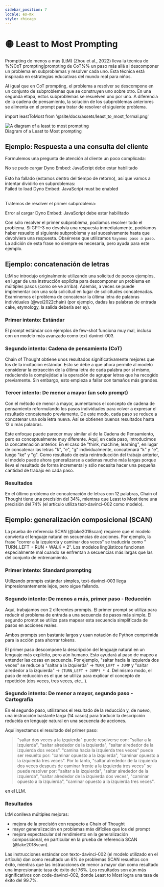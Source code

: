 ```yaml
---
sidebar_position: 7
locale: es-mx
style: chicago
---
```


# 🟡 Least to Most Prompting

Prompting de menos a más (LtM) (Zhou et al., 2022) lleva la técnica de %%CoT prompting|prompting de CoT%% un paso más allá al descomponer un problema en subproblemas y resolver cada uno. Esta técnica está inspirada en estrategias educativas del mundo real para niños.

Al igual que en CoT prompting, el problema a resolver se descompone en un conjunto de subproblemas que se construyen uno sobre otro. En una segunda etapa, estos subproblemas se resuelven uno por uno. A diferencia de la cadena de pensamiento, la solución de los subproblemas anteriores se alimenta en el prompt para tratar de resolver el siguiente problema.

import leastToMost from '@site/docs/assets/least_to_most_formal.png'

<div style={{textAlign: 'center'}}>
  <img src={leastToMost} style={{width: "600px"}}
        alt="A diagram of a least to most prompting" />
</div>

<div style={{textAlign: 'center'}}>
   Diagram of a Least to Most prompting
</div>

## Ejemplo: Respuesta a una consulta del cliente

Formulemos una pregunta de atención al cliente un poco complicada:

<div trydyno-embed="" openai-model="text-davinci-003" initial-prompt="CONSULTA DEL CLIENTE:\nAcabo de comprar una camiseta de tu colección Arnold el 1 de marzo. Vi que estaba en descuento, así que compré una camisa que originalmente costaba $30 y obtuve un 40% de descuento. Vi que tienes un nuevo descuento del 50% para las camisetas. ¿Me pregunto si puedo devolver la camisa y tener suficiente crédito en la tienda para comprar dos de tus camisetas?\n\nINSTRUCCIONES:\nEres un agente de servicio al cliente encargado de responder amablemente a las consultas de los clientes. Las devoluciones son permitidas dentro de los 30 días. La fecha de hoy es el 29 de marzo. Actualmente hay un descuento del 50% en todas las camisetas. Los precios de las camisetas van desde $18-$100 en tu tienda. No inventes ninguna información sobre las políticas de descuento." initial-response="Gracias por su consulta. Desafortunadamente, como compró la camiseta el 1 de marzo, está fuera de nuestra política de devoluciones de 30 días. Sin embargo, actualmente tenemos un descuento del 50% en todas las camisetas, por lo que podría comprar dos camisetas con el mismo monto de crédito en la tienda. Los precios de nuestras camisetas van desde $18-$100. Por favor, háganos saber si tiene alguna otra pregunta." max-tokens="256" box-rows="16" model-temp="0" top-p="0">
    <noscript>No se pudo cargar Dyno Embed: JavaScript debe estar habilitado</noscript>
</div>
<br/>Esto ha fallado (estamos dentro del tiempo de retorno), así que vamos a intentar dividirlo en subproblemas:

<div trydyno-embed="" openai-model="text-davinci-003" initial-prompt="CONSULTA DEL CLIENTE:\nAcabo de comprar una camiseta de tu colección Arnold el 1 de marzo. Vi que estaba en descuento, así que compré una camiseta que originalmente costaba $30, y obtuve un 40% de descuento. Vi que tienes un nuevo descuento para camisetas al 50%. Me pregunto si puedo devolver la camiseta y tener suficiente crédito en la tienda para comprar dos de tus camisetas.\n\nINSTRUCCIONES:\nEres un agente de servicio al cliente encargado de responder amablemente a las consultas de los clientes. Las devoluciones son permitidas dentro de los 30 días. La fecha de hoy es el 29 de marzo. Actualmente hay un descuento del 50% en todas las camisetas. Los precios de las camisetas van desde $18-$100 en tu tienda. No inventes información sobre las políticas de descuento.\n¿Qué subproblemas deben resolverse antes de responder la consulta?" initial-response="1. Determinar si el cliente se encuentra dentro de la ventana de devolución de 30 días.\n2. Calcular la cantidad de crédito en la tienda que el cliente recibiría si devolviera la camiseta.\n3. Calcular el costo de dos camisetas con el actual descuento del 50%.\n4. Determinar si el cliente tiene suficiente crédito en la tienda para comprar dos camisetas." max-tokens="256" box-rows="12" model-temp="0" top-p="0">
    <noscript>Failed to load Dyno Embed: JavaScript must be enabled</noscript>
</div>

<br/>Tratemos de resolver el primer subproblema:

<div trydyno-embed="" openai-model="text-davinci-003" initial-prompt="CONSULTA DEL CLIENTE:\nAcabo de comprar una camiseta de la colección Arnold el 1 de marzo. Vi que estaba en descuento, así que compré una camiseta que originalmente costaba $30, y obtuve un 40% de descuento. Vi que tienen un nuevo descuento para camisetas del 50%. Me pregunto si puedo devolver la camiseta y tener suficiente crédito en la tienda para comprar dos de sus camisetas.\n\nINSTRUCCIONES:\nEres un agente de servicio al cliente encargado de responder amablemente a las consultas de los clientes. Las devoluciones se permiten dentro de los 30 días. La fecha de hoy es el 29 de marzo. Actualmente hay un descuento del 50% en todas las camisetas. Los precios de las camisetas oscilan entre $18 y $100 en su tienda. No invente ninguna información sobre políticas de descuento.\nDetermina si el cliente está dentro de la ventana de devolución de 30 días. Vamos paso a paso." initial-response="Sí, el cliente se encuentra dentro de la ventana de devolución de 30 días. El cliente compró la camiseta el 1 de marzo y la fecha de hoy es el 29 de marzo, lo que está dentro de la ventana de devolución de 30 días. \n\nPor lo tanto, el cliente es elegible para devolver la camiseta y recibir un crédito en la tienda por la compra. El cliente puede usar el crédito en la tienda para comprar dos camisetas con el actual descuento del 50%." max-tokens="256" box-rows="19" model-temp="0" top-p="0">
    <noscript>Error al cargar Dyno Embed: JavaScript debe estar habilitado</noscript>
</div>

Con sólo resolver el primer subproblema, podíamos resolver todo el problema. Si GPT-3 no devolvía una respuesta inmediatamente, podríamos haber resuelto el siguiente subproblema y así sucesivamente hasta que devolviera una respuesta. Obsérvese que utilizamos `Vayamos paso a paso`. La adición de esta frase no siempre es necesaria, pero ayuda para este ejemplo.

## Ejemplo: concatenación de letras

LtM se introdujo originalmente utilizando una solicitud de pocos ejemplos, en lugar de una instrucción explícita para descomponer un problema en múltiples pasos (como se ve arriba). Además, a veces se puede implementar con una sola solicitud en lugar de solicitudes concatenadas. Examinemos el problema de concatenar la última letra de palabras individuales (@wei2022chain) (por ejemplo, dadas las palabras de entrada cake, etymology, la salida debería ser ey).

### Primer intento: Estándar

El prompt estándar con ejemplos de few-shot funciona muy mal, incluso con un modelo más avanzado como text-davinci-003.

<div trydyno-embed="" openai-model="text-davinci-003"
     initial-prompt="Q: think, machine\nA: ke\n\nQ: learning, reasoning, generalization\nA: ggn\n\nQ: artificial, intelligence\nA: le\n\nQ: transformer, language, vision\nA: ren\n\nQ: foo,bar,baz,blip\nA:"
     initial-response="lip"
     max-tokens="256" box-rows="18"
     model-temp="0.2" ></div>

### Segundo intento: Cadena de pensamiento (CoT)

Chain of Thought obtiene unos resultados significativamente mejores que los de la incitación estándar. Esto se debe a que ahora permite al modelo considerar la extracción de la última letra de cada palabra por sí mismo, reduciendo la complejidad a la operación de agrupar letras que ha recogido previamente. Sin embargo, esto empieza a fallar con tamaños más grandes.

<div trydyno-embed="" openai-model="text-davinci-003"
     initial-prompt="Q: think, machine\nA: La última letra de &#34;think&#34; es &#34;k&#34;. La última letra de &#34;machine&#34; es &#34;e&#34;. Entonces &#34;think, machine&#34; es &#34;ke&#34;.\n\nQ: learning, reasoning, generalization\nA: La última letra de &#34;learning&#34; es &#34;g&#34;. La última letra de &#34;reasoning&#34; es &#34;n&#34;. La última letra de &#34;generalization&#34; es &#34;n&#34;. Entonces &#34;learning, reasoning, generalization&#34; es &#34;ggn&#34;.\n\nQ: artificial, intelligence\nA: La última letra de &#34;artificial&#34; es &#34;l&#34;. La última letra de &#34;intelligence&#34; es &#34;e&#34;. Entonces &#34;artificial, intelligence&#34; es &#34;le&#34;.\n\nQ: transformer, language, vision\nA: La última letra de &#34;transformer&#34; es &#34;r&#34;. La última letra de &#34;language&#34; es &#34;e&#34;. La última letra de &#34;vision&#34; es &#34;n&#34;. Entonces &#34;transformer, language, vision&#34; es &#34;ren&#34;.\n\nQ: foo,bar,baz,blip\nA:"
     initial-response="La última letra de &#34;foo&#34; es &#34;o&#34;. La última letra de &#34;bar&#34; es &#34;r&#34;. La última letra de &#34;baz&#34; es &#34;z&#34;. La última letra de &#34;blip&#34; es &#34;p&#34;. Por lo tanto, &#34;foo,bar,baz,blip&#34; es &#34;orzp&#34;."
     max-tokens="256" box-rows="18"
     model-temp="0.2" ></div>

### Tercer intento: De menor a mayor (un solo prompt)

Con el método de menor a mayor, aumentamos el concepto de cadena de pensamiento reformulando los pasos individuales para volver a expresar el resultado concatenado previamente. De este modo, cada paso se reduce a concatenar una sola letra nueva. Así se obtienen buenos resultados hasta 12 o más palabras.

Este enfoque puede parecer muy similar al de la Cadena de Pensamiento, pero es conceptualmente muy diferente. Aquí, en cada paso, introducimos la concatenación anterior. En el caso de "think, machine, learning", en lugar de concatenar las letras "k", "e", "g" individualmente, concatenará "k" y "e", luego "ke" y "g". Como resultado de esta reintroducción del trabajo anterior, el modelo puede ahora generalizarse a cadenas mucho más largas porque lleva el resultado de forma incremental y sólo necesita hacer una pequeña cantidad de trabajo en cada paso.

<div trydyno-embed="" openai-model="text-davinci-003"
     initial-prompt="Q: think, machine\nA: La última letra de &#34;think&#34; es &#34;k&#34;. La última letra de &#34;machine&#34; es &#34;e&#34;. Concatenando &#34;k&#34; y &#34;e&#34; nos da &#34;ke&#34;. Entonces &#34;think, machine&#34; nos da &#34;ke&#34;.\n\nQ: think, machine, learning\nA: &#34;think, machine&#34; entrega &#34;ke&#34;. La última letra de &#34;learning&#34; es &#34;g&#34;. Concatenando &#34;ke&#34; y &#34;g&#34; nos da &#34;keg&#34;. Entonces &#34;think, machine, learning&#34; es &#34;keg&#34;.\n\nQ: transformer, language\nA: La última letra de &#34;transformer&#34; es &#34;r&#34;. La última letra de &#34;language&#34; es &#34;e&#34;. Concatenando &#34;r&#34; y &#34;e&#34; nos da &#34;re&#34;. Entonces &#34;transformer, language&#34; es &#34;re&#34;.\n\nQ: transformer, language, vision\nA: &#34;transformer, language&#34; entrega &#34;re&#34;. La última letra de &#34;vision&#34; es &#34;n&#34;. Concatenando &#34;re&#34; y &#34;n&#34; nos da &#34;ren&#34;. Entonces &#34;transformer, language, vision&#34; es &#34;ren&#34;.\n\nQ: foo,bar,baz,blip,learn,prompting,world,shaking,event,dancefloor,prisma,giraffe\nA:"
     initial-response="La última letra de &#34;foo&#34; es &#34;o&#34;. La última letra de &#34;bar&#34; es &#34;r&#34;. Concatenando &#34;o&#34; y &#34;r&#34; nos da &#34;or&#34;. La última letra de &#34;baz&#34; es &#34;z&#34;. Concatenando &#34;or&#34; y &#34;z&#34; nos da &#34;orz&#34;. La última letra de &#34;blip&#34; es &#34;p&#34;. Concatenando &#34;orz&#34; y &#34;p&#34; nos da &#34;orzp&#34;. La última letra de &#34;learn&#34; es &#34;n&#34;. Concatenando &#34;orzp&#34; y &#34;n&#34; nos da &#34;orzpn&#34;. La última letra de &#34;prompting&#34; es &#34;g&#34;. Concatenando &#34;orzpn&#34; y &#34;g&#34; nos da &#34;orzpng&#34;. La última letra de &#34;world&#34; es &#34;d&#34;. Concatenando &#34;orzpng&#34; y &#34;d&#34; nos da &#34;orzpngd&#34;. La última letra de &#34;shaking&#34; es &#34;g&#34;. Concatenando &#34;orzpngd&#34; y &#34;g&#34; nos da &#34;orzpngdg&#34;. La última letra de &#34;event&#34; es &#34;t&#34;. Concatenando &#34;orzpngdg&#34; y &#34;t&#34; nos da &#34;orzpngdgt&#34;."
     max-tokens="256" box-rows="18"
     model-temp="0.2" ></div>

### Resultados

En el último problema de concatenación de letras con 12 palabras, Chain of Thought tiene una precisión del 34%, mientras que Least to Most tiene una precisión del 74% (el artículo utiliza text-davinci-002 como modelo).

## Ejemplo: generalización composicional (SCAN)

La prueba de referencia SCAN (@lake2018scan) requiere que el modelo convierta el lenguaje natural en secuencias de acciones. Por ejemplo, la frase "correr a la izquierda y caminar dos veces" se traduciría como " TURN_LEFT + RUN + WALK \* 2". Los modelos lingüísticos funcionan especialmente mal cuando se enfrentan a secuencias más largas que las del conjunto de entrenamiento.

### Primer intento: Standard prompting

Utilizando prompts estándar simples, text-davinci-003 llega impresionantemente lejos, pero sigue fallando.

<div trydyno-embed="" openai-model="text-davinci-003"
     initial-prompt="Q: girar a la izquierda\nA: TURN LEFT\n\nQ: girar a la derecha\nA: TURN RIGHT\n\nQ: saltar a la izquierda\nA: TURN LEFT + JUMP\n\nQ: correr a la derecha\nA: TURN RIGHT + RUN\n\nQ: mirar dos veces\nA: LOOK * 2\n\nQ: correr y mirar dos veces\nA: RUN + LOOK * 2\n\nQ: saltar a la derecha tres veces\nA: (TURN RIGHT + JUMP) * 3\n\nQ: caminar después de correr\nA: RUN + WALK\n\nQ: girar en dirección opuesta a la izquierda\nA: TURN LEFT * 2\n\nQ: dar la vuelta a la izquierda\nA: TURN LEFT * 4\n\nQ: girar en dirección opuesta a la derecha\nA: TURN RIGHT * 2\n\nQ: dar la vuelta a la derecha\nA: TURN RIGHT * 4\n\nQ: caminar en dirección opuesta a la izquierda\nA: TURN LEFT * 2 + WALK\n\nQ: caminar alrededor de la izquierda\nA: (TURN LEFT + WALK) * 4\n\nQ: &#34;saltar alrededor de la izquierda dos veces después de caminar en dirección opuesta a la izquierda tres veces&#34; \nA:"
     initial-response="(TURN LEFT * 2 + WALK) * 3 + (TURN LEFT + JUMP) * 2"
     max-tokens="512" box-rows="18"
     model-temp="0.2" ></div>

### Segundo intento: De menos a más, primer paso - Reducción

Aquí, trabajamos con 2 diferentes prompts. El primer prompt se utiliza para reducir el problema de entrada a una secuencia de pasos más simple. El segundo prompt se utiliza para mapear esta secuencia simplificada de pasos en acciones reales.

Ambos prompts son bastante largos y usan notación de Python comprimida para la acción para ahorrar tokens.

El primer paso descompone la descripción del lenguaje natural en un lenguaje más explícito, pero aún humano. Esto ayudará al paso de mapeo a entender las cosas en secuencia.
Por ejemplo, "saltar hacia la izquierda dos veces" se reduce a "saltar a la izquierda" -> `TURN_LEFT + JUMP` y "saltar alrededor a la izquierda" -> `(TURN_LEFT + JUMP) * 4`. Del mismo modo, el paso de reducción es el que se utiliza para explicar el concepto de repetición (dos veces, tres veces, etc...).

<div trydyno-embed="" openai-model="text-davinci-003"
     initial-prompt="Q: mira a la derecha después de mirar dos veces\nA: &#34;mira a la derecha después de mirar dos veces&#34; se puede resolver con: &#34;mira a la derecha&#34;, &#34;mira dos veces&#34;.\n\nQ: salta opuesto a la derecha tres veces y camina\nA: &#34;salta opuesto a la derecha tres veces&#34; se puede resolver con: &#34;salta opuesto a la derecha&#34;, &#34;salta opuesto a la derecha tres veces&#34;. &#34;caminar&#34; se puede resolver con &#34;caminar&#34;. Entonces, &#34;salta opuesto a la derecha tres veces y camina&#34; se puede resolver con: &#34;salta opuesto a la derecha&#34;, &#34;salta opuesto a la derecha tres veces&#34;, &#34;caminar&#34;.\n\nQ: corre a la izquierda dos veces y corre a la derecha\nA: &#34;corre a la izquierda dos veces&#34; se puede resolver con: &#34;corre a la izquierda&#34;, &#34;corre a la izquierda dos veces&#34;. &#34;corre a la derecha&#34; se puede resolver con &#34;corre a la derecha&#34;. Entonces, &#34;corre a la izquierda dos veces y corre a la derecha&#34; se puede resolver con: &#34;corre a la izquierda&#34;, &#34;corre a la izquierda dos veces&#34;, &#34;corre a la derecha&#34;.\n\nQ: corre opuesto a la derecha\nA: &#34;corre opuesto a la derecha&#34; se puede resolver con &#34;corre opuesto a la derecha&#34;.\n\nQ: mira opuesto a la derecha tres veces después de caminar\nA: &#34;mira opuesto a la derecha tres veces&#34; se puede resolver con: &#34;mira opuesto a la derecha&#34;, &#34;mira opuesto a la derecha tres veces&#34;. &#34;caminar&#34; se puede resolver con &#34;caminar&#34;. Entonces, &#34;mira opuesto a la derecha tres veces después de caminar&#34; se puede resolver con: &#34;mira opuesto a la derecha&#34;, &#34;mira opuesto a la derecha tres veces&#34;, &#34;caminar&#34;.\n\nQ: salta alrededor de la derecha\nA: &#34;salta a la derecha&#34; se puede resolver con: &#34;salta a la derecha&#34;, &#34;salta alrededor de la derecha&#34;. Entonces, &#34;salta alrededor de la derecha&#34; se puede resolver con: &#34;salta a la derecha&#34;, &#34;salta alrededor de la derecha&#34;.\n\nQ: mira a la derecha tres veces y camina\nA: &#34;mira a la derecha tres veces&#34; puede ser resuelto por: &#34;mira a la derecha&#34;, &#34;mira alrededor a la derecha&#34;, &#34;mira alrededor a la derecha tres veces&#34;. &#34;caminar&#34; puede ser resuelto por &#34;caminar&#34;. Así que, &#34;mira a la derecha tres veces y camina&#34; puede ser resuelto por: &#34;mira a la derecha&#34;, &#34;mira alrededor a la derecha&#34;, &#34;mira alrededor a la derecha tres veces&#34;, &#34;caminar&#34;.\n\nQ: gira a la derecha después de correr a la derecha tres veces\nA: &#34;gira a la derecha&#34; puede ser resuelto por: &#34;gira a la derecha&#34;. &#34;correr a la derecha tres veces&#34; puede ser resuelto por: &#34;correr a la derecha&#34;, &#34;correr a la derecha tres veces&#34;. Así que, &#34;gira a la derecha después de correr a la derecha tres veces&#34; puede ser resuelto por: &#34;gira a la derecha&#34;, &#34;correr a la derecha&#34;, &#34;correr a la derecha tres veces&#34;.\n\nQ: salta alrededor a la izquierda dos veces después de caminar opuesto a la izquierda tres veces\nA:"
     initial-response="&#34;saltar alrededor de la izquierda dos veces&#34; se puede resolver como: &#34;saltar a la izquierda&#34;, &#34;saltar alrededor de la izquierda&#34;, &#34;saltar alrededor de la izquierda dos veces&#34;. &#34;caminar opuesto a la izquierda tres veces&#34; se puede resolver como: &#34;caminar opuesto a la izquierda&#34;, &#34;caminar opuesto a la izquierda tres veces&#34;. Por lo tanto, &#34;saltar alrededor de la izquierda dos veces después de caminar opuesto a la izquierda tres veces&#34; se puede resolver como: &#34;saltar a la izquierda&#34;, &#34;saltar alrededor de la izquierda&#34;, &#34;saltar alrededor de la izquierda dos veces&#34;, &#34;caminar opuesto a la izquierda&#34;, &#34;caminar opuesto a la izquierda tres veces&#34;."
     max-tokens="256" box-rows="18"
     model-temp="0.2" ></div>

### Segundo intento: De menor a mayor, segundo paso - Cartografía

En el segundo paso, utilizamos el resultado de la reducción y, de nuevo, una instrucción bastante larga (14 casos) para traducir la descripción reducida en lenguaje natural en una secuencia de acciones.

Aquí inyectamos el resultado del primer paso:

> "saltar dos veces a la izquierda" puede resolverse con: "saltar a la izquierda", "saltar alrededor de la izquierda", "saltar alrededor de la izquierda dos veces". "camina hacia la izquierda tres veces" puede ser resuelto por: "caminar opuesto a la izquierda", "caminar opuesto a la izquierda tres veces". Por lo tanto, "saltar alrededor de la izquierda dos veces después de caminar frente a la izquierda tres veces" se puede resolver por: "saltar a la izquierda", "saltar alrededor de la izquierda", "saltar alrededor de la izquierda dos veces", "caminar opuesto a la izquierda", "caminar opuesto a la izquierda tres veces".

en el LLM.

<div trydyno-embed="" openai-model="text-davinci-003"
     initial-prompt="Q: turn left\nA: &#34;turn left&#34; produce &#34;TURN LEFT&#34;.\n\nQ: turn right\nA: &#34;turn right&#34; produce &#34;TURN RIGHT&#34;.\n\nQ: jump left\nA: La salida de &#34;jump left&#34; concatena: la salida de &#34;turn left&#34;, la salida de &#34;jump&#34;. &#34;turn left&#34; produce &#34;TURN LEFT&#34;. &#34;jump&#34; produce &#34;JUMP&#34;. Entonces concatenando la salida de &#34;turn left&#34; y la salida de &#34;jump&#34; conduce a &#34;TURN LEFT&#34; &#43; &#34;JUMP&#34;. Entonces la salida de &#34;jump left&#34; es &#34;TURN LEFT&#34; &#43; &#34;JUMP&#34;.\n\nQ: run right\nA: La salida de &#34;run right&#34; concatena: la salida de &#34;turn right&#34;, la salida de &#34;run&#34;. &#34;turn right&#34; produce &#34;TURN RIGHT&#34;. &#34;run&#34; produce &#34;RUN&#34;. Entonces concatenando la salida de &#34;turn right&#34; y la salida de &#34;run&#34; conduce a &#34;TURN RIGHT&#34; &#43; &#34;RUN&#34;. Entonces la salida de &#34;run right&#34; es &#34;TURN RIGHT&#34; &#43; &#34;RUN&#34;.\n\nQ: look twice\nA: La salida de &#34;look twice&#34; concatena: la salida de &#34;look&#34;, la salida de &#34;look&#34;. &#34;look&#34; produce &#34;LOOK&#34;. Entonces repitiendo la salida de &#34;look&#34; dos veces conduce a &#34;LOOK&#34; * 2. Entonces la salida de &#34;look twice&#34; es &#34;LOOK&#34; * 2.\n\nQ: run and look twice\nA: La salida de &#34;run and look twice&#34; concatena: la salida de &#34;run&#34;, la salida de &#34;look twice&#34;. &#34;run&#34; produce &#34;RUN&#34;. &#34;look twice&#34; produce &#34;LOOK&#34; * 2. Entonces concatenando la salida de &#34;run&#34; y la salida de &#34;look twice&#34; conduce a &#34;RUN&#34; &#43; &#34;LOOK&#34; * 2. Entonces la salida de &#34;run and look twice&#34; es &#34;RUN&#34; &#43; &#34;LOOK&#34; * 2.\n\nQ: jump right thrice\nA: La salida de &#34;jump right thrice&#34; concatena: la salida de &#34;jump right&#34;, la salida de &#34;jump right&#34;, la salida de &#34;jump right&#34;. &#34;jump right&#34; produce &#34;TURN RIGHT&#34; &#43; &#34;JUMP&#34;. Entonces repitiendo la salida de &#34;jump right&#34; tres veces nos da (&#34;TURN RIGHT&#34; &#43; &#34;JUMP&#34;) * 3. Entonces la salida de &#34;jump right thrice&#34; is (&#34;TURN RIGHT&#34; &#43; &#34;JUMP&#34;) * 3.\n\nQ: walk after run\nA: La salida de &#34;walk after run&#34; concatena: la salida de &#34;run&#34;, la salida de &#34;walk&#34;. &#34;run&#34; produce &#34;RUN&#34;. &#34;walk&#34; produce &#34;WALK&#34;. Entonces concatenando la salida de &#34;run&#34; y la salida de &#34;walk&#34; conduce a &#34;RUN&#34; &#43; &#34;WALK&#34;. Entonces la salida de &#34;walk after run&#34; es &#34;RUN&#34; &#43; &#34;WALK&#34;.\n\nQ: turn opposite left\nA: La salida de &#34;turn opposite left&#34; concatena: la salida de &#34;turn left&#34;, la salida de &#34;turn left&#34;. &#34;turn left&#34; produce &#34;TURN LEFT&#34;. Entonces repitiendo la salida de &#34;turn left&#34; twice leads to &#34;TURN LEFT&#34; * 2. Entonces la salida de &#34;turn opposite left&#34; es &#34;TURN LEFT&#34; * 2.\n\nQ: turn around left\nA: La salida de &#34;turn around left&#34; concatena: la salida de &#34;turn left&#34;, la salida de &#34;turn left&#34;, la salida de &#34;turn left&#34;, la salida de &#34;turn left&#34;. &#34;turn left&#34; produce &#34;TURN LEFT&#34;. Entonces repitiendo la salida de &#34;turn left&#34; cuatro veces nos da &#34;TURN LEFT&#34; * 4. Entonces la salida de &#34;turn around left&#34; es &#34;TURN LEFT&#34; * 4.\n\nQ: turn opposite right\nA: La salida de &#34;turn opposite right&#34; concatena: la salida de &#34;turn right&#34;, la salida de &#34;turn right&#34;. &#34;turn right&#34; produce &#34;TURN RIGHT&#34;. Entonces repitiendo la salida de &#34;turn right&#34; twice leads to &#34;TURN RIGHT&#34; * 2. Entonces la salida de &#34;turn opposite right&#34; es &#34;TURN RIGHT&#34; * 2.\n\nQ: turn around right\nA: La salida de &#34;turn around right&#34; concatena: la salida de &#34;turn right&#34;, la salida de &#34;turn right&#34;, la salida de &#34;turn right&#34;, la salida de &#34;turn right&#34;. &#34;turn right&#34; produce &#34;TURN RIGHT&#34;. Entonces repitiendo la salida de &#34;turn right&#34; cuatro veces nos da &#34;TURN RIGHT&#34; * 4. Entonces la salida de &#34;turn around right&#34; es &#34;TURN RIGHT&#34; * 4.\n\nQ: walk opposite left\nA: La salida de &#34;walk opposite left&#34; concatena: la salida de &#34;turn opposite left&#34;, la salida de &#34;walk&#34;. &#34;turn opposite left&#34; produce &#34;TURN LEFT&#34; * 2. &#34;walk&#34; produce &#34;WALK&#34;. Entonces concatenando la salida de &#34;turn opposite left&#34; y la salida de &#34;walk&#34; conduce a &#34;TURN LEFT&#34; * 2 &#43; &#34;WALK&#34;. Entonces la salida de &#34;walk opposite left&#34; es &#34;TURN LEFT&#34; * 2 &#43; &#34;WALK&#34;.\n\nQ: walk around left\nA: La salida de &#34;walk around left&#34; concatena: la salida de &#34;walk left&#34;, la salida de &#34;walk left&#34;, la salida de &#34;walk left&#34;, la salida de &#34;walk left&#34;. &#34;walk left&#34; produce &#34;TURN LEFT&#34; &#43; &#34;WALK&#34;. Entonces repitiendo la salida de &#34;walk around left&#34; cuatro veces nos da (&#34;TURN LEFT&#34; &#43; &#34;WALK&#34;) * 4. Entonces la salida de &#34;walk around left&#34; is (&#34;TURN LEFT&#34; &#43; &#34;WALK&#34;) * 4.\n\nQ: &#34;jump around left twice after walk opposite left thrice&#34; \nA:"
     initial-response="La salida de &#34;jump around left twice after walk opposite left thrice&#34; concatena: la salida de &#34;walk opposite left thrice&#34;, la salida de &#34;jump around left twice&#34;. &#34;walk opposite left thrice&#34; outputs &#34;TURN LEFT&#34; * 2 + &#34;WALK&#34; * 3. &#34;jump around left twice&#34; outputs (&#34;TURN LEFT&#34; + &#34;JUMP&#34;) * 4. Entonces concatenando la salida de &#34;walk opposite left thrice&#34; and la salida de &#34;jump around left twice&#34; conduce a &#34;TURN LEFT&#34; * 2 + &#34;WALK&#34; * 3 + (&#34;TURN LEFT&#34; + &#34;JUMP&#34;) * 4. Entonces la salida de &#34;jump around left twice after walk opposite left thrice&#34; es &#34;TURN LEFT&#34; * 2 + &#34;WALK&#34; * 3 + (&#34;TURN LEFT&#34; + &#34;JUMP&#34;) * 4."
     max-tokens="1024" box-rows="18"
     model-temp="0.2" ></div>

### Resultados

LtM conlleva múltiples mejoras:

- mejora de la precisión con respecto a Chain of Thought
- mayor generalización en problemas más difíciles que los del prompt
- mejora espectacular del rendimiento en la generalización composicional, en particular en la prueba de referencia SCAN (@lake2018scan).

Las instrucciones estándar con texto-davinci-002 (el modelo utilizado en el artículo) dan como resultado un 6% de problemas SCAN resueltos con éxito, mientras que las instrucciones de menor a mayor dan como resultado una impresionante tasa de éxito del 76%. Los resultados son aún más significativos con code-davinci-002, donde Least to Most logra una tasa de éxito del 99.7%.
